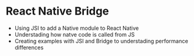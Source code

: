 # React Native Bridge

- Using JSI to add a Native module to React Native
- Understading how natve code is called from JS
- Creating examples with JSI and Bridge to understading performance differences
